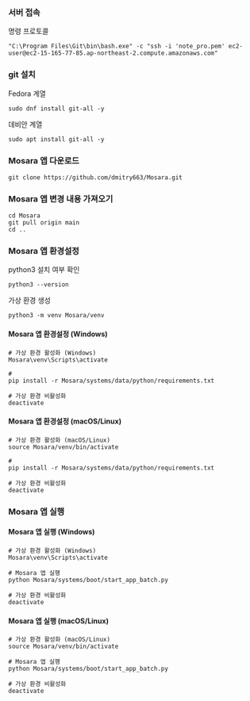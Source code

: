 ### 서버 접속
명령 프로토콜
```
"C:\Program Files\Git\bin\bash.exe" -c "ssh -i 'note_pro.pem' ec2-user@ec2-15-165-77-85.ap-northeast-2.compute.amazonaws.com"
```
### git 설치
Fedora 계열
```
sudo dnf install git-all -y
```
데비안 계열
```
sudo apt install git-all -y
```
### Mosara 앱 다운로드
```
git clone https://github.com/dmitry663/Mosara.git
```
### Mosara 앱 변경 내용 가져오기
```
cd Mosara
git pull origin main
cd ..
```
### Mosara 앱 환경설정
python3 설치 여부 확인
```
python3 --version
```
가상 환경 생성
```
python3 -m venv Mosara/venv
```
#### Mosara 앱 환경설정 (Windows)
```
# 가상 환경 활성화 (Windows)
Mosara\venv\Scripts\activate

#
pip install -r Mosara/systems/data/python/requirements.txt

# 가상 환경 비활성화
deactivate
```
#### Mosara 앱 환경설정 (macOS/Linux)
```
# 가상 환경 활성화 (macOS/Linux)
source Mosara/venv/bin/activate

# 
pip install -r Mosara/systems/data/python/requirements.txt

# 가상 환경 비활성화
deactivate
```
### Mosara 앱 실행
#### Mosara 앱 실행 (Windows)
```
# 가상 환경 활성화 (Windows)
Mosara\venv\Scripts\activate

# Mosara 앱 실행
python Mosara/systems/boot/start_app_batch.py

# 가상 환경 비활성화
deactivate
```
#### Mosara 앱 실행 (macOS/Linux)
```
# 가상 환경 활성화 (macOS/Linux)
source Mosara/venv/bin/activate

# Mosara 앱 실행
python Mosara/systems/boot/start_app_batch.py

# 가상 환경 비활성화
deactivate
```